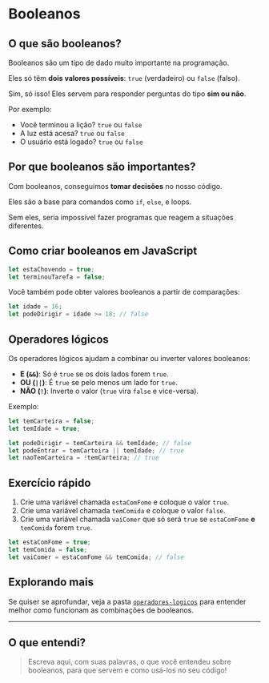 # Booleanos

## O que são booleanos?

Booleanos são um tipo de dado muito importante na programação.

Eles só têm **dois valores possíveis**: `true` (verdadeiro) ou `false` (falso).

Sim, só isso! Eles servem para responder perguntas do tipo **sim ou não**.

Por exemplo:

- Você terminou a lição? `true` ou `false`
- A luz está acesa? `true` ou `false`
- O usuário está logado? `true` ou `false`

## Por que booleanos são importantes?

Com booleanos, conseguimos **tomar decisões** no nosso código.

Eles são a base para comandos como `if`, `else`, e loops.

Sem eles, seria impossível fazer programas que reagem a situações diferentes.

## Como criar booleanos em JavaScript

```js
let estaChovendo = true;
let terminouTarefa = false;
```

Você também pode obter valores booleanos a partir de comparações:

```js
let idade = 16;
let podeDirigir = idade >= 18; // false
```

## Operadores lógicos

Os operadores lógicos ajudam a combinar ou inverter valores booleanos:

- **E (`&&`)**: Só é `true` se os dois lados forem `true`.
- **OU (`||`)**: É `true` se pelo menos um lado for `true`.
- **NÃO (`!`)**: Inverte o valor (`true` vira `false` e vice-versa).

Exemplo:

```js
let temCarteira = false;
let temIdade = true;

let podeDirigir = temCarteira && temIdade; // false
let podeEntrar = temCarteira || temIdade; // true
let naoTemCarteira = !temCarteira; // true
```

## Exercício rápido

1. Crie uma variável chamada `estaComFome` e coloque o valor `true`.
2. Crie uma variável chamada `temComida` e coloque o valor `false`.
3. Crie uma variável chamada `vaiComer` que só será `true` se `estaComFome` **e** `temComida` forem `true`.

```js
let estaComFome = true;
let temComida = false;
let vaiComer = estaComFome && temComida; // false
```

## Explorando mais

Se quiser se aprofundar, veja a pasta [`operadores-logicos`](../operadores-logicos/README.md) para entender melhor como funcionam as combinações de booleanos.

---

## O que entendi?

> Escreva aqui, com suas palavras, o que você entendeu sobre booleanos, para que servem e como usá-los no seu código!
